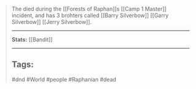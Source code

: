 >The died during the [[Forests of Raphan]]s [[Camp 1 Master]] incident, and has 3 brohters called [[Barry Silverbow]] [[Garry Silverbow]] [[Jerry Silverbow]]. 
>___
>**Stats:** [[Bandit]]
>___
>## Tags:
> #dnd #World #people #Raphanian #dead